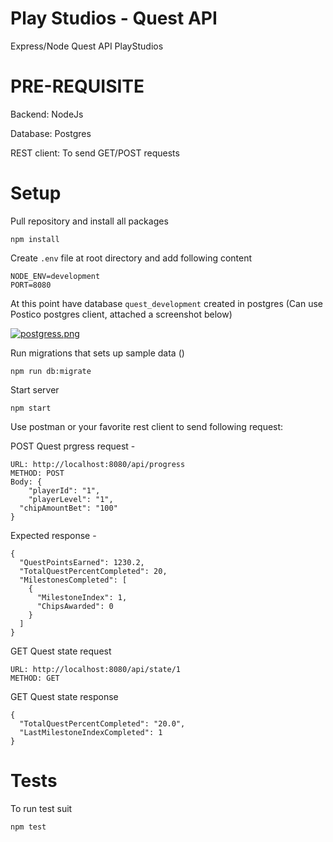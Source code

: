 # Play Studios - Quest API
Express/Node Quest API PlayStudios

# PRE-REQUISITE
Backend: NodeJs

Database: Postgres

REST client: To send GET/POST requests

# Setup

Pull repository and install all packages

```
npm install
```

Create `.env` file at root directory and add following content

```
NODE_ENV=development
PORT=8080
```

At this point have database `quest_development` created in postgres (Can use Postico postgres client, attached a screenshot below)

[![postgress.png](https://i.postimg.cc/Dzfg3rPF/postgress.png)](https://postimg.cc/4YMtzh0F)

Run migrations that sets up sample data ()

```
npm run db:migrate
```


Start server

```
npm start
```

Use postman or your favorite rest client to send following request:

POST Quest prgress request -
```
URL: http://localhost:8080/api/progress
METHOD: POST
Body: {
	"playerId": "1",
	"playerLevel": "1",
  "chipAmountBet": "100"
}

```

Expected response - 
```
{
  "QuestPointsEarned": 1230.2,
  "TotalQuestPercentCompleted": 20,
  "MilestonesCompleted": [
    {
      "MilestoneIndex": 1,
      "ChipsAwarded": 0
    }
  ]
}
```

GET Quest state request
```
URL: http://localhost:8080/api/state/1
METHOD: GET
```

GET Quest state response
```
{
  "TotalQuestPercentCompleted": "20.0",
  "LastMilestoneIndexCompleted": 1
}

```


# Tests

To run test suit

```
npm test
```
